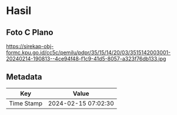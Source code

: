 # Hasil

## Foto C Plano

https://sirekap-obj-formc.kpu.go.id/cc5c/pemilu/pdpr/35/15/14/20/03/3515142003001-20240214-190813--4ce94f48-f1c9-41d5-8057-a323f76db133.jpg


## Metadata

| Key        | Value               |
| ---------- | ------------------- |
| Time Stamp | 2024-02-15 07:02:30 |



